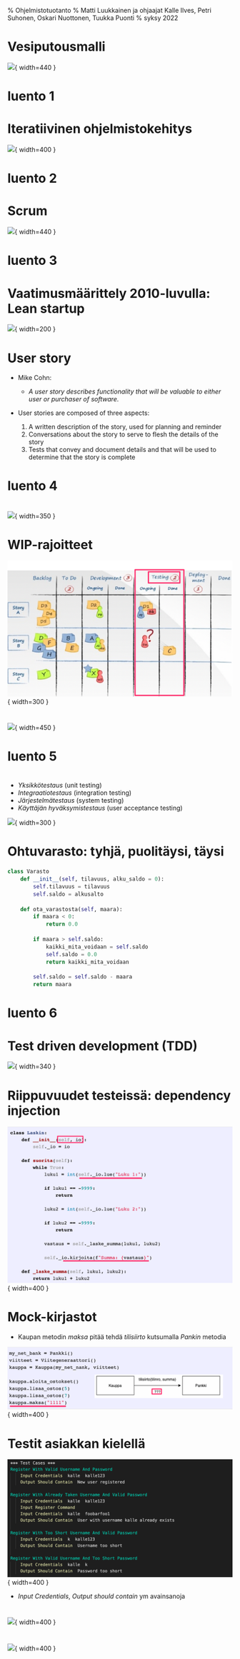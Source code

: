 % Ohjelmistotuotanto
% Matti Luukkainen ja ohjaajat Kalle Ilves, Petri Suhonen, Oskari Nuottonen, Tuukka Puonti
% syksy 2022

# Vesiputousmalli

![](https://raw.githubusercontent.com/mluukkai/ohjelmistotekniikka-kevat2019/master/web/images/l-1.png){ width=440 }

# luento 1

# Iteratiivinen ohjelmistokehitys

![](../ohjelmistotuotanto-hy.github.io/images/1-4.png){ width=400 }

# luento 2

# Scrum

![](../ohjelmistotuotanto-hy.github.io/images/2-1.png){ width=440 }

# luento 3

# Vaatimusmäärittely 2010-luvulla: Lean startup

![](../ohjelmistotuotanto-hy.github.io/images/2-3.png){ width=200 }

# User story

- Mike Cohn:

  - _A user story describes functionality that will be valuable to either user or purchaser of software._

- User stories are composed of three aspects:
  1. A written description of the story, used for planning and reminder
  2. Conversations about the story to serve to flesh the details of the story
  3. Tests that convey and document details and that will be used to determine that the story is complete

# luento 4

#

![](../ohjelmistotuotanto-hy.github.io/images/2-9.png){ width=350 }

# WIP-rajoitteet

![](./images/2-25b.png){ width=300 }

#

![](../ohjelmistotuotanto-hy.github.io/images/2-23.jpg){ width=450 }

# luento 5

#

- _Yksikkötestaus_ (unit testing)
- _Integraatiotestaus_ (integration testing)
- _Järjestelmätestaus_ (system testing)
- _Käyttäjän hyväksymistestaus_ (user acceptance testing)

![](../ohjelmistotuotanto-hy.github.io/images/3-3.png){ width=300 }

# Ohtuvarasto: tyhjä, puolitäysi, täysi

```python
class Varasto
    def __init__(self, tilavuus, alku_saldo = 0):
        self.tilavuus = tilavuus
        self.saldo = alkusalto

    def ota_varastosta(self, maara):
        if maara < 0:
            return 0.0

        if maara > self.saldo:
            kaikki_mita_voidaan = self.saldo
            self.saldo = 0.0
            return kaikki_mita_voidaan

        self.saldo = self.saldo - maara
        return maara
```

# luento 6

# Test driven development (TDD)

![](../ohjelmistotuotanto-hy.github.io/images/lu3-4.png){ width=340 }

# Riippuvuudet testeissä: dependency injection

![](images/di-laskin3.png){ width=400 }

# Mock-kirjastot

- Kaupan metodin _maksa_ pitää tehdä _tilisiirto_ kutsumalla _Pankin_ metodia

![](images/mock1.png){ width=400 }

# Testit asiakkan kielellä

![](images/robot1.png){ width=400 }

- _Input Credentials_, _Output should contain_ ym avainsanoja

#

![](../ohjelmistotuotanto-hy.github.io/images/lu3-8.png){ width=400 }

#

![](../ohjelmistotuotanto-hy.github.io/images/3-12.png){ width=400 }
